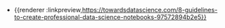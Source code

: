 - {{renderer :linkpreview,https://towardsdatascience.com/8-guidelines-to-create-professional-data-science-notebooks-97572894b2e5}}